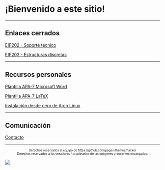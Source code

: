 # ¡Bienvenido a este sitio!

***

## Enlaces cerrados

[EIF202 - Soporte técnico](eif202/portadaeif202.md)

[EIF203 - Estructuras discretas](eif203/portadaeif203.md)

***

## Recursos personales

[Plantilla APA-7 Microsoft Word](plantillas/plantillaword.md)

[Plantilla APA-7 LaTeX](plantillas/plantillalatex.md)

[Instalación desde cero de Arch Linux](plantillas/arch.md)

***

## Comunicación

[Contacto](/contacto.md)

***

<!---
<center><sub><sup>Esta página web fue creada con fines académicos, y de acceso personal. De ninguna manera representa o vincula oficialmente a alguna institución.</sup></sub></center>

<center><sub><sup>Su dominio es financiado, y es propiedad del autor, por lo que los contenidos publicados se distribuyen bajo las licencias que este determine, y se respetan los derechos de los autores originales.</sup></sub></center>

<center><sub><sup>En caso contrario de ser especificado, el contenido publicado no necesariamente tiene validez académica, y el autor no se hace responsable en ningún caso del uso que se le dé.</sup></sub></center>

<center><sub><sup>Al usar, copiar o distribuir este proyecto o sus contenidos, usted acepta los términos anteriormente expuestos.</sup></sub></center>
-->

<center><sub><sup>Derechos reservados al equipo de https://github.com/pages-themes/hacker</sup></sub></center>

<center><sub><sup>Derechos reservados a los creadores / propietarios de las imágenes y docentes encargados.</sup></sub></center>

![](https://img.shields.io/badge/License-CC\_BY--SA\_4.0-lightgrey.svg)